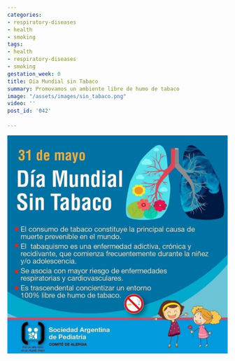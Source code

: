 ```yaml
---
categories:
- respiratory-diseases
- health
- smoking
tags:
- health
- respiratory-diseases
- smoking
gestation_week: 0
title: Día Mundial sin Tabaco
summary: Promovamos un ambiente libre de humo de tabaco
image: "/assets/images/sin_tabaco.png"
video: ''
post_id: '042'

---
```

![](/assets/images/sin_tabaco.png)